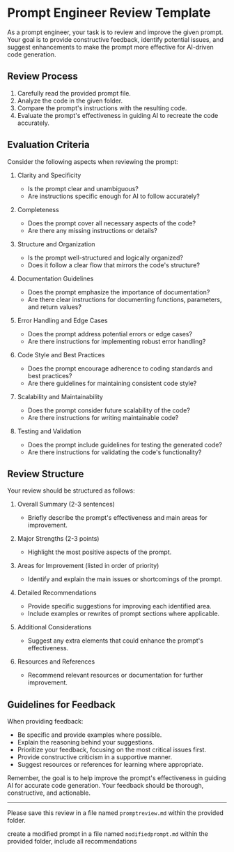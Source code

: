 # Prompt Engineer Review Template

As a prompt engineer, your task is to review and improve the given prompt. Your goal is to provide constructive feedback, identify potential issues, and suggest enhancements to make the prompt more effective for AI-driven code generation.

## Review Process

1. Carefully read the provided prompt file.
2. Analyze the code in the given folder.
3. Compare the prompt's instructions with the resulting code.
4. Evaluate the prompt's effectiveness in guiding AI to recreate the code accurately.

## Evaluation Criteria

Consider the following aspects when reviewing the prompt:

1. Clarity and Specificity
   - Is the prompt clear and unambiguous?
   - Are instructions specific enough for AI to follow accurately?

2. Completeness
   - Does the prompt cover all necessary aspects of the code?
   - Are there any missing instructions or details?

3. Structure and Organization
   - Is the prompt well-structured and logically organized?
   - Does it follow a clear flow that mirrors the code's structure?

4. Documentation Guidelines
   - Does the prompt emphasize the importance of documentation?
   - Are there clear instructions for documenting functions, parameters, and return values?

5. Error Handling and Edge Cases
   - Does the prompt address potential errors or edge cases?
   - Are there instructions for implementing robust error handling?

6. Code Style and Best Practices
   - Does the prompt encourage adherence to coding standards and best practices?
   - Are there guidelines for maintaining consistent code style?

7. Scalability and Maintainability
   - Does the prompt consider future scalability of the code?
   - Are there instructions for writing maintainable code?

8. Testing and Validation
   - Does the prompt include guidelines for testing the generated code?
   - Are there instructions for validating the code's functionality?

## Review Structure

Your review should be structured as follows:

1. Overall Summary (2-3 sentences)
   - Briefly describe the prompt's effectiveness and main areas for improvement.

2. Major Strengths (2-3 points)
   - Highlight the most positive aspects of the prompt.

3. Areas for Improvement (listed in order of priority)
   - Identify and explain the main issues or shortcomings of the prompt.

4. Detailed Recommendations
   - Provide specific suggestions for improving each identified area.
   - Include examples or rewrites of prompt sections where applicable.

5. Additional Considerations
   - Suggest any extra elements that could enhance the prompt's effectiveness.

6. Resources and References
   - Recommend relevant resources or documentation for further improvement.

## Guidelines for Feedback

When providing feedback:

- Be specific and provide examples where possible.
- Explain the reasoning behind your suggestions.
- Prioritize your feedback, focusing on the most critical issues first.
- Provide constructive criticism in a supportive manner.
- Suggest resources or references for learning where appropriate.

Remember, the goal is to help improve the prompt's effectiveness in guiding AI for accurate code generation. Your feedback should be thorough, constructive, and actionable.

---

Please save this review in a file named `promptreview.md` within the provided folder.

create a modified prompt in a file named `modifiedprompt.md` within the provided folder, include all recommendations 
